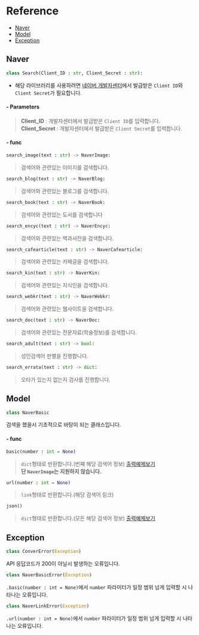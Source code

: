 # Reference
* [Naver](https://github.com/VoidAsMad/Naver_Search/edit/main/reference#Naver)
* [Model](https://github.com/VoidAsMad/Naver_Search/edit/main/reference#Model)
* [Exception](https://github.com/VoidAsMad/Naver_Search/edit/main/reference#Error)
## Naver
```py
class Search(Client_ID : str, Client_Secret : str):
```
* 해당 라이브러리를 사용하려면 [네이버 개발자센터](https://developers.naver.com/main/)에서 발급받은 `Client ID`와 `Client Secret`가 필요합니다.
#### - Parameters
> **Client_ID** : 개발자센터에서 발급받은 `Client ID`를 입력합니다.<br/>
> **Client_Secret** : 개발자센터에서 발급받은 `Client Secret`를 입력합니다.

#### - func
```py
search_image(text : str) -> NaverImage:
```
> 검색어와 관련있는 이미지를 검색합니다.
```py
search_blog(text : str) -> NaverBlog:
```
> 검색어와 관련있는 블로그를 검색합니다.
```py
search_book(text : str) -> NaverBook:
```
> 검색어와 관련있는 도서를 검색합니다
```py
search_encyc(text : str) -> NaverEncyc:
```
> 검색어와 관련있는 백과사전을 검색합니다.
```py
search_cafearticle(text : str) -> NaverCafearticle:
```
> 검색어와 관련있는 카페글을 검색합니다.

```py
search_kin(text : str) -> NaverKin:
```
> 검색어와 관련있는 지식인을 검색합니다.
```py
search_webkr(text : str) -> NaverWebkr:
```
> 검색어와 관련있는 웹사이트을 검색합니다.
```py
search_doc(text : str) -> NaverDoc:
```
> 검색어와 관련있는 전문자료(학술정보)를 검색합니다.
```py
search_adult(text : str) -> bool:
```
> 성인검색어 판별을 진행합니다.
```py
search_errata(text : str) -> dict:
```
> 오타가 있는지 없는지 검사를 진행합니다.

## Model
```py
class NaverBasic
```
검색을 했을시 기초적으로 바탕이 되는 클래스입니다.
#### - func
```py
basic(number : int = None)
```
> `dict`형태로 반환합니다.(번째 해당 검색어 정보)
[출력예제보기](https://naversearch.voidasmad.repl.co/basic)<br/>
**단 `NaverImage`는 지원하지 않습니다.**

```py
url(number : int = None)
```
> `link`형태로 반환합니다.(해당 검색어 링크)
```py
json()
```
> `dict`형태로 반환합니다.(모든 해당 검색어 정보)
> [출력예제보기](https://naversearch.voidasmad.repl.co/basic)<br/>

## Exception
```py
class ConverError(Exception)
```
API 응답코드가 200이 아닐시 발생하는 오류입니다.
```py
class NaverBasicError(Exception)
```
`.basic(number : int = None)`에서 `number` 파라미터가 일정 범위 넘게 입력할 시 나타나는 오류입니다.
```py
class NaverLinkError(Exception)
```
`.url(number : int = None)`에서 `number` 파라미터가 일정 범위 넘게 입력할 시 나타나는 오류입니다.
